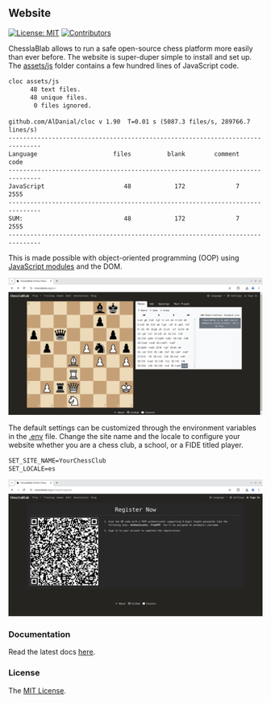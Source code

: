 ## Website

[![License: MIT](https://img.shields.io/badge/License-MIT-blue.svg)](https://www.gnu.org/licenses/gpl-3.0)
[![Contributors](https://img.shields.io/github/contributors/chesslablab/website)](https://github.com/chesslablab/website/graphs/contributors)

ChesslaBlab allows to run a safe open-source chess platform more easily than ever before. The website is super-duper simple to install and set up. The [assets/js](https://github.com/chesslablab/website/tree/main/assets/js) folder contains a few hundred lines of JavaScript code.

```text
cloc assets/js
      48 text files.
      48 unique files.                              
       0 files ignored.

github.com/AlDanial/cloc v 1.90  T=0.01 s (5087.3 files/s, 289766.7 lines/s)
-------------------------------------------------------------------------------
Language                     files          blank        comment           code
-------------------------------------------------------------------------------
JavaScript                      48            172              7           2555
-------------------------------------------------------------------------------
SUM:                            48            172              7           2555
-------------------------------------------------------------------------------
```

This is made possible with object-oriented programming (OOP) using [JavaScript modules](https://developer.mozilla.org/en-US/docs/Web/JavaScript/Guide/Modules) and the DOM.

![Figure 1](https://raw.githubusercontent.com/chesslablab/website/main/docs/readme_01.png)

The default settings can be customized through the environment variables in the [.env](https://github.com/chesslablab/website/blob/main/.env.example) file. Change the site name and the locale to configure your website whether you are a chess club, a school, or a FIDE titled player.

```text
SET_SITE_NAME=YourChessClub
SET_LOCALE=es
```

![Figure 2](https://raw.githubusercontent.com/chesslablab/website/main/docs/readme_02.png)

### Documentation

Read the latest docs [here](https://website.chesslablab.org).

### License

The [MIT License](https://github.com/chesslablab/website/blob/master/LICENSE).
